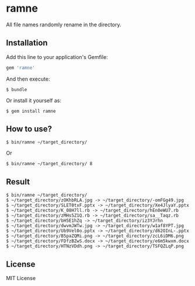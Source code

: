 # ramne

All file names randomly rename in the directory.

## Installation

Add this line to your application's Gemfile:

```ruby
gem 'ramne'
```

And then execute:

    $ bundle

Or install it yourself as:

    $ gem install ramne

## How to use?

    $ bin/ramne ~/target_directory/

Or

    $ bin/ramne ~/target_directory/ 8

## Result

```
$ bin/ramne ~/target_directory/
$ ~/target_directory/zOKhbRLA.jpg -> ~/target_directory/-omFGg49.jpg
$ ~/target_directory/SLET0txF.pptx -> ~/target_directory/Xe4JlyaY.pptx
$ ~/target_directory/K_08H7ll.rb -> ~/target_directory/hEn0eWU7.rb
$ ~/target_directory/zMHs5Z1Q.rb -> ~/target_directory/sa__Taqz.rb
$ ~/target_directory/bH5E1hZq -> ~/target_directory/iz3YJrhn
$ ~/target_directory/dwvmJWTw.jpg -> ~/target_directory/w1af8YPT.jpg
$ ~/target_directory/Ub9Vel0o.pptx -> ~/target_directory/d62OInL-.pptx
$ ~/target_directory/B5paZQMi.png -> ~/target_directory/zcL6iDM6.png
$ ~/target_directory/FDfzBZwS.docx -> ~/target_directory/e6m5kwxm.docx
$ ~/target_directory/HTNzVDdh.png -> ~/target_directory/TSFQZLqP.png
```

## License
MIT License
